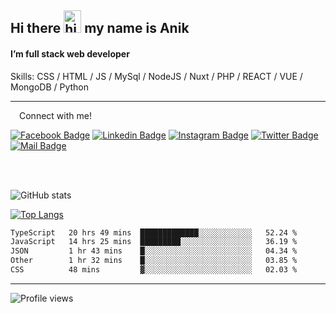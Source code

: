 ## Hi there <img src="https://user-images.githubusercontent.com/1303154/88677602-1635ba80-d120-11ea-84d8-d263ba5fc3c0.gif" width="28px" height="36" alt="hi"> my name is Anik

#### I’m full stack web developer

Skills:  CSS / HTML / JS / MySql / NodeJS / Nuxt / PHP / REACT / VUE / MongoDB / Python


---

&emsp;Connect with me!

<a href="https://www.facebook.com/anik.aritro" target="_blank">![Facebook Badge](https://img.shields.io/badge/Facebook-1877F2?style=for-the-badge&logo=facebook&logoColor=white)</a> [![Linkedin Badge](https://img.shields.io/badge/LinkedIn-0077B5?style=for-the-badge&logo=linkedin&logoColor=white)](https://www.linkedin.com/in/anik-hossain-dev) [![Instagram Badge](https://img.shields.io/badge/Instagram-E4405F?style=for-the-badge&logo=instagram&logoColor=white)](https://www.instagram.com/aritro.anik) [![Twitter Badge](https://img.shields.io/badge/Twitter-1DA1F2?style=for-the-badge&logo=twitter&logoColor=white)](https://twitter.com/AritroAnik) [![Mail Badge](https://img.shields.io/badge/Gmail-D14836?style=for-the-badge&logo=gmail&logoColor=white)](mailto:anik.wdev@gmail.com)

</br>
</br>


![GitHub stats](https://github-readme-stats.vercel.app/api?username=anik-hossain&show_icons=true&theme=monokai)

[![Top Langs](https://github-readme-stats.vercel.app/api/top-langs/?username=anik-hossain&layout=compact&theme=monokai)](https://github.com/anik-hossain)

<!--START_SECTION:waka-->

```txt
TypeScript   20 hrs 49 mins  █████████████░░░░░░░░░░░░   52.24 %
JavaScript   14 hrs 25 mins  █████████░░░░░░░░░░░░░░░░   36.19 %
JSON         1 hr 43 mins    █░░░░░░░░░░░░░░░░░░░░░░░░   04.34 %
Other        1 hr 32 mins    █░░░░░░░░░░░░░░░░░░░░░░░░   03.85 %
CSS          48 mins         ▓░░░░░░░░░░░░░░░░░░░░░░░░   02.03 %
```

<!--END_SECTION:waka-->
---

![Profile views](https://gpvc.arturio.dev/anik-hossain)  
